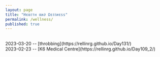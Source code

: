 ```yaml
---
layout: page
title: "Нєαℓтн αи∂ Ωєℓℓиєѕѕ"
permalink: /wellness/
published: true
---
```

<br>
2023-03-20 -- [throbbing](https://rellinrg.github.io/Day131/)
<br>
2023-02-23 -- [K6 Medical Centre](https://rellinrg.github.io/Day109_2/)
<br>
